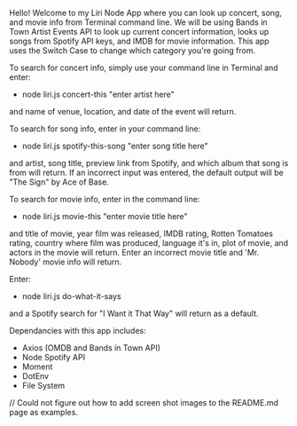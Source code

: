 Hello! Welcome to my Liri Node App where you can look up concert, song, and movie info from Terminal command line. We will be using Bands in Town Artist Events API to look up current concert information, looks up songs from Spotify API keys, and IMDB for movie information. This app uses the Switch Case to change which category you're going from.

To search for concert info, simply use your command line in Terminal and enter: 
- node liri.js concert-this "enter artist here" 

and name of venue, location, and date of the event will return.

To search for song info, enter in your command line: 
- node liri.js spotify-this-song "enter song title here" 

and artist, song title, preview link from Spotify, and which album that song is from will return. If an incorrect input was entered, the default output will be "The Sign" by Ace of Base.

To search for movie info, enter in the command line: 
- node liri.js movie-this "enter movie title here"

and title of movie, year film was released, IMDB rating, Rotten Tomatoes rating, country where film was produced, language it's in, plot of movie, and actors in the movie will return. Enter an incorrect movie title and 'Mr. Nobody' movie info will return.

Enter: 
- node liri.js do-what-it-says 

and a Spotify search for "I Want it That Way" will return as a default.

Dependancies with this app includes:
- Axios (OMDB and Bands in Town API)
- Node Spotify API
- Moment
- DotEnv
- File System

// Could not figure out how to add screen shot images to the README.md page as examples.
